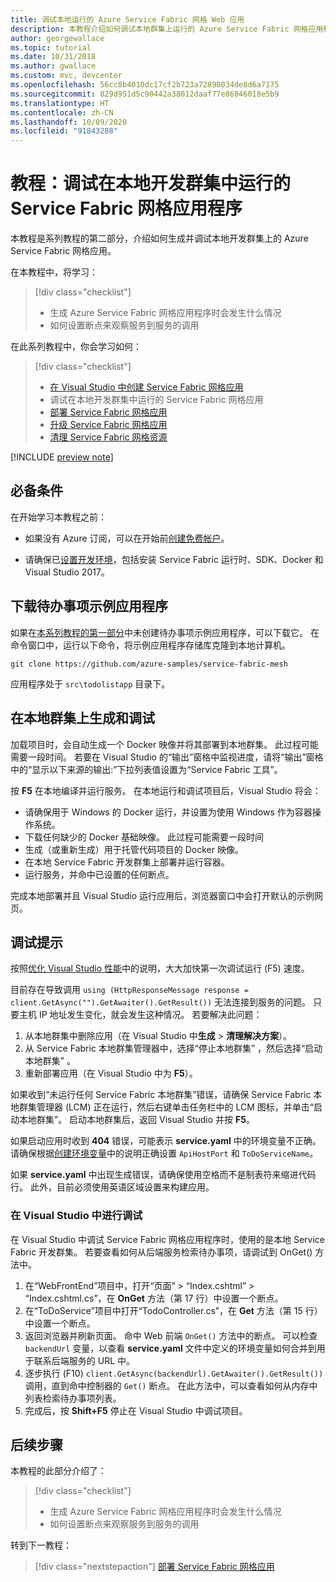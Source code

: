 ```yaml
---
title: 调试本地运行的 Azure Service Fabric 网格 Web 应用
description: 本教程介绍如何调试本地群集上运行的 Azure Service Fabric 网格应用程序。
author: georgewallace
ms.topic: tutorial
ms.date: 10/31/2018
ms.author: gwallace
ms.custom: mvc, devcenter
ms.openlocfilehash: 56cc8b4010dc17cf2b723a72898034de8d6a7175
ms.sourcegitcommit: 829d951d5c90442a38012daaf77e86046018e5b9
ms.translationtype: HT
ms.contentlocale: zh-CN
ms.lasthandoff: 10/09/2020
ms.locfileid: "91843288"
---
```

# <a name="tutorial-debug-a-service-fabric-mesh-application-running-in-your-local-development-cluster"></a>教程：调试在本地开发群集中运行的 Service Fabric 网格应用程序

本教程是系列教程的第二部分，介绍如何生成并调试本地开发群集上的 Azure Service Fabric 网格应用。

在本教程中，将学习：

> [!div class="checklist"]
> * 生成 Azure Service Fabric 网格应用程序时会发生什么情况
> * 如何设置断点来观察服务到服务的调用

在此系列教程中，你会学习如何：
> [!div class="checklist"]
> * [在 Visual Studio 中创建 Service Fabric 网格应用](service-fabric-mesh-tutorial-create-dotnetcore.md)
> * 调试在本地开发群集中运行的 Service Fabric 网格应用
> * [部署 Service Fabric 网格应用](service-fabric-mesh-tutorial-deploy-service-fabric-mesh-app.md)
> * [升级 Service Fabric 网格应用](service-fabric-mesh-tutorial-upgrade.md)
> * [清理 Service Fabric 网格资源](service-fabric-mesh-tutorial-cleanup-resources.md)

[!INCLUDE [preview note](./includes/include-preview-note.md)]

## <a name="prerequisites"></a>必备条件

在开始学习本教程之前：

* 如果没有 Azure 订阅，可以在开始前[创建免费帐户](https://azure.microsoft.com/free/?WT.mc_id=A261C142F)。

* 请确保已[设置开发环境](service-fabric-mesh-howto-setup-developer-environment-sdk.md)，包括安装 Service Fabric 运行时、SDK、Docker 和 Visual Studio 2017。

## <a name="download-the-to-do-sample-application"></a>下载待办事项示例应用程序

如果在[本系列教程的第一部分](service-fabric-mesh-tutorial-create-dotnetcore.md)中未创建待办事项示例应用程序，可以下载它。 在命令窗口中，运行以下命令，将示例应用程序存储库克隆到本地计算机。

```
git clone https://github.com/azure-samples/service-fabric-mesh
```

应用程序处于 `src\todolistapp` 目录下。

## <a name="build-and-debug-on-your-local-cluster"></a>在本地群集上生成和调试

加载项目时，会自动生成一个 Docker 映像并将其部署到本地群集。 此过程可能需要一段时间。 若要在 Visual Studio 的“输出”窗格中监视进度，请将“输出”窗格中的“显示以下来源的输出:”下拉列表值设置为“Service Fabric 工具”。   

按 **F5** 在本地编译并运行服务。 在本地运行和调试项目后，Visual Studio 将会：

* 请确保用于 Windows 的 Docker 运行，并设置为使用 Windows 作为容器操作系统。
* 下载任何缺少的 Docker 基础映像。 此过程可能需要一段时间
* 生成（或重新生成）用于托管代码项目的 Docker 映像。
* 在本地 Service Fabric 开发群集上部署并运行容器。
* 运行服务，并命中已设置的任何断点。

完成本地部署并且 Visual Studio 运行应用后，浏览器窗口中会打开默认的示例网页。

## <a name="debugging-tips"></a>调试提示

按照[优化 Visual Studio 性能](service-fabric-mesh-howto-optimize-vs.md)中的说明，大大加快第一次调试运行 (F5) 速度。

目前存在导致调用 `using (HttpResponseMessage response = client.GetAsync("").GetAwaiter().GetResult())` 无法连接到服务的问题。 只要主机 IP 地址发生变化，就会发生这种情况。 若要解决此问题：

1. 从本地群集中删除应用（在 Visual Studio 中**生成** > **清理解决方案**）。
2. 从 Service Fabric 本地群集管理器中，选择“停止本地群集”  ，然后选择“启动本地群集”  。
3. 重新部署应用（在 Visual Studio 中为 **F5**）。

如果收到“未运行任何 Service Fabric 本地群集”错误，请确保 Service Fabric 本地群集管理器 (LCM) 正在运行，然后右键单击任务栏中的 LCM 图标，并单击“启动本地群集”。   启动本地群集后，返回 Visual Studio 并按 **F5**。

如果启动应用时收到 **404** 错误，可能表示 **service.yaml** 中的环境变量不正确。 请确保根据[创建环境变量](./service-fabric-mesh-tutorial-create-dotnetcore.md#create-environment-variables)中的说明正确设置 `ApiHostPort` 和 `ToDoServiceName`。

如果 **service.yaml** 中出现生成错误，请确保使用空格而不是制表符来缩进代码行。 此外，目前必须使用英语区域设置来构建应用。

### <a name="debug-in-visual-studio"></a>在 Visual Studio 中进行调试

在 Visual Studio 中调试 Service Fabric 网格应用程序时，使用的是本地 Service Fabric 开发群集。 若要查看如何从后端服务检索待办事项，请调试到 OnGet() 方法中。
1. 在“WebFrontEnd”项目中，打开“页面” > “Index.cshtml” > “Index.cshtml.cs”，在 **OnGet** 方法（第 17 行）中设置一个断点。
2. 在“ToDoService”项目中打开“TodoController.cs”，在 **Get** 方法（第 15 行）中设置一个断点。
3. 返回浏览器并刷新页面。 命中 Web 前端 `OnGet()` 方法中的断点。 可以检查 `backendUrl` 变量，以查看 **service.yaml** 文件中定义的环境变量如何合并到用于联系后端服务的 URL 中。
4. 逐步执行 (F10) `client.GetAsync(backendUrl).GetAwaiter().GetResult())` 调用，直到命中控制器的 `Get()` 断点。 在此方法中，可以查看如何从内存中列表检索待办事项列表。
5. 完成后，按 **Shift+F5** 停止在 Visual Studio 中调试项目。

## <a name="next-steps"></a>后续步骤

本教程的此部分介绍了：

> [!div class="checklist"]
> * 生成 Azure Service Fabric 网格应用程序时会发生什么情况
> * 如何设置断点来观察服务到服务的调用

转到下一教程：
> [!div class="nextstepaction"]
> [部署 Service Fabric 网格应用](service-fabric-mesh-tutorial-deploy-service-fabric-mesh-app.md)

